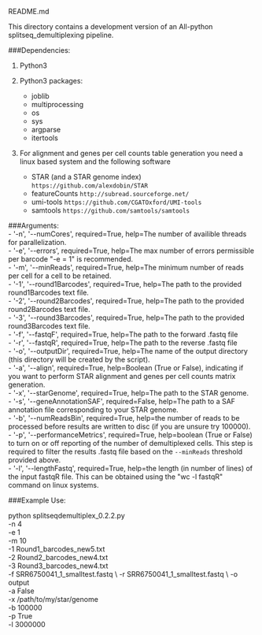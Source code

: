 README.md

This directory contains a development version of an All-python splitseq_demultiplexing pipeline.

###Dependencies: 
1. Python3

2. Python3 packages: 
	- joblib
	- multiprocessing
	- os
	- sys
	- argparse
	- itertools

3. For alignment and genes per cell counts table generation you need a linux based system and the following software 
	- STAR (and a STAR genome index) `https://github.com/alexdobin/STAR`
	- featureCounts `http://subread.sourceforge.net/`	
	- umi-tools `https://github.com/CGATOxford/UMI-tools`
	- samtools `https://github.com/samtools/samtools`

###Arguments: \
	- '-n', '--numCores', required=True, help=The number of availible threads for parallelization. \
	- '-e', '--errors', required=True, help=The max number of errors permissible per barcode "-e = 1" is recommended. \
	- '-m', '--minReads', required=True, help=The minimum number of reads per cell for a cell to be retained. \
	- '-1', '--round1Barcodes', required=True, help=The path to the provided round1Barcodes text file. \
	- '-2', '--round2Barcodes', required=True, help=The path to the provided round2Barcodes text file. \
	- '-3', '--round3Barcodes', required=True, help=The path to the provided round3Barcodes text file. \
	- '-f', '--fastqF', required=True, help=The path to the forward .fastq file \
	- '-r', '--fastqR', required=True, help=The path to the reverse .fastq file \
	- '-o', '--outputDir', required=True, help=The name of the output directory (this directory will be created by the script). \
	- '-a', '--align', required=True, help=Boolean (True or False), indicating if you want to perform STAR alignment and genes per cell counts matrix  generation. \
	- '-x', '--starGenome', required=True, help=The path to the STAR genome. \
	- '-s', '--geneAnnotationSAF', required=False, help=The path to a SAF annotation file corresponding to your STAR genome. \
	- '-b', '--numReadsBin', required=True, help=the number of reads to be processed before results are written to disc (if you are unsure try 100000). \
	- '-p', '--performanceMetrics', required=True, help=boolean (True or False) to turn on or off reporting of the number of demultiplexed cells. This step is required to filter the results .fastq file based on the `--minReads` threshold provided above. \
	- '-l', '--lengthFastq', required=True, help=the length (in number of lines) of the input fastqR file. This can be obtained using the "wc -l fastqR" command on linux systems. 


###Example Use: 

python splitseqdemultiplex_0.2.2.py \
	-n 4 \
	-e 1 \
	-m 10 \
	-1 Round1_barcodes_new5.txt \
	-2 Round2_barcodes_new4.txt \
	-3 Round3_barcodes_new4.txt \
	-f SRR6750041_1_smalltest.fastq \ 
	-r SRR6750041_1_smalltest.fastq \ 
	-o output \
	-a False \
	-x /path/to/my/star/genome \
	-b 100000 \
	-p True \
	-l 3000000	

